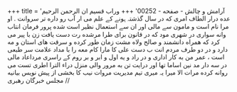 +++
title = 'آرامش و چالش - صفحه - 00252'
+++
وراب قسيم ان الرحمن الرحيم عده درار الطاف امری که در سال گذشتہ ہونے کے علم می ار آب رو داره تر سروانت . او مرا نام است و مامون سے مالی اور ان سے استعمال نظیر است شده پرور فرمان انتاب وانه سواری در شهری مود که در قانون برای طرا مرشده رت دست یافت زن با پیر می کرد که همراه دانشمند و صالح ولاه مشت زمان طور کرده و سرقت های استان و مه دارد و در دو طرف مردم انت ب دست علی کا مارا کام معه را با مداد علامت سر طبعی است ، عمر من به کار اداری و در راد و یه اول و ابر و بر روم کے راسری مرداعاد مالی در سه دار مد نین اساما تها اور درایت تن به مرور والی منزل دراء الترا اطری تست می روانه کرده مرات الا میرا یہ میری تیم مدیریت مروات نیب کا بخشی از پیش نویس بیانیه مجلس خبرگان رهبری //